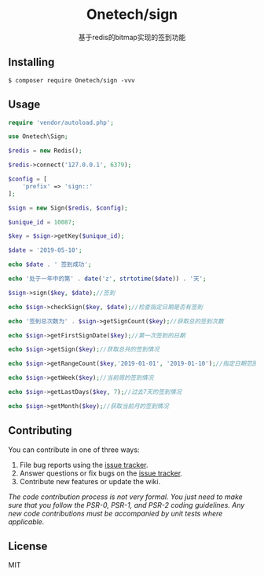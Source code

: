 <h1 align="center"> Onetech/sign </h1>

<p align="center"> 
基于redis的bitmap实现的签到功能
</p>


## Installing

```shell
$ composer require Onetech/sign -vvv
```

## Usage

```php
require 'vendor/autoload.php';

use Onetech\Sign;

$redis = new Redis();

$redis->connect('127.0.0.1', 6379);

$config = [
    'prefix' => 'sign::'
];

$sign = new Sign($redis, $config);

$unique_id = 10087;

$key = $sign->getKey($unique_id);

$date = '2019-05-10';

echo $date . ' 签到成功';

echo '处于一年中的第' . date('z', strtotime($date)) . '天';

$sign->sign($key, $date);//签到

echo $sign->checkSign($key, $date);//检查指定日期是否有签到

echo '签到总次数为' . $sign->getSignCount($key);//获取总的签到次数

echo $sign->getFirstSignDate($key);//第一次签到的日期

echo $sign->getSign($key);//获取总共的签到情况

echo $sign->getRangeCount($key,'2019-01-01', '2019-01-10');//指定日期范围的签到情况

echo $sign->getWeek($key);//当前周的签到情况

echo $sign->getLastDays($key, 7);//过去7天的签到情况

echo $sign->getMonth($key);//获取当前月的签到情况
```

## Contributing

You can contribute in one of three ways:

1. File bug reports using the [issue tracker](https://github.com//netech/sign/issues).
2. Answer questions or fix bugs on the [issue tracker](https://github.com//netech/sign/issues).
3. Contribute new features or update the wiki.

_The code contribution process is not very formal. You just need to make sure that you follow the PSR-0, PSR-1, and PSR-2 coding guidelines. Any new code contributions must be accompanied by unit tests where applicable._

## License

MIT